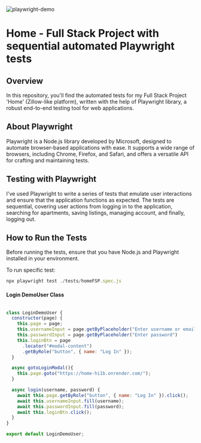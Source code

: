 ![playwright-demo](https://github.com/evgenii-shvetsov/home-playwright/assets/46214277/0d37ff40-40e7-49c6-b23a-911732ad7380)

# Home - Full Stack Project with sequential automated Playwright tests

## Overview
In this repository, you'll find the automated tests for my Full Stack Project 'Home' (Zillow-like platform), written with the help of Playwright library, a robust end-to-end testing tool for web applications.

## About Playwright
Playwright is a Node.js library developed by Microsoft, designed to automate browser-based applications with ease. It supports a wide range of browsers, including Chrome, Firefox, and Safari, and offers a versatile API for crafting and maintaining tests.

## Testing with Playwright
I've used Playwright to write a series of tests that emulate user interactions and ensure that the application functions as expected. The tests are sequential, covering user actions from logging in to the application, searching for apartments, saving listings, managing account, and finally, logging out.

## How to Run the Tests
Before running the tests, ensure that you have Node.js and Playwright installed in your environment.

To run specific test:
```javascript
npx playwright test ./tests/homeFSP.spec.js     
```


#### Login DemoUser Class
```javascript

class LoginDemoUser {
  constructor(page) {
    this.page = page;
    this.usernameInput = page.getByPlaceholder("Enter username or email")
    this.passwordInput = page.getByPlaceholder("Enter password")
    this.loginBtn = page
      .locator("#modal-content")
      .getByRole("button", { name: "Log In" });
  }

  async gotoLoginModal(){
    this.page.goto("https://home-hi1b.onrender.com/");
  }

  async login(username, password) {
    await this.page.getByRole("button", { name: "Log In" }).click();
    await this.usernameInput.fill(username);
    await this.passwordInput.fill(password);
    await this.loginBtn.click();
  }
}

export default LoginDemoUser;
```








